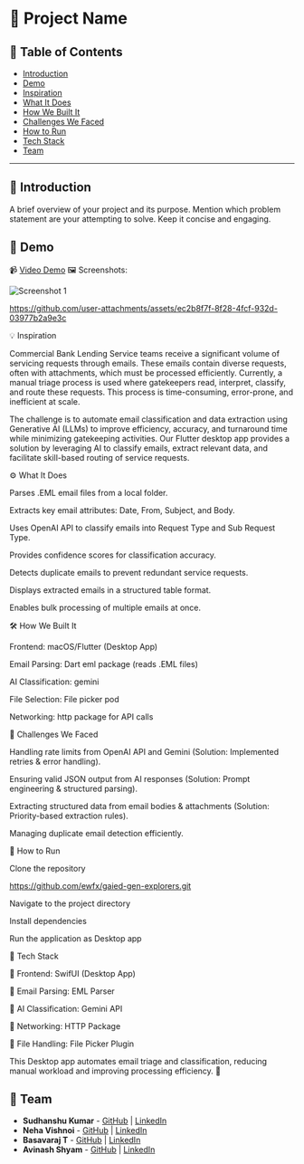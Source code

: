 # 🚀 Project Name

## 📌 Table of Contents
- [Introduction](#introduction)
- [Demo](#demo)
- [Inspiration](#inspiration)
- [What It Does](#what-it-does)
- [How We Built It](#how-we-built-it)
- [Challenges We Faced](#challenges-we-faced)
- [How to Run](#how-to-run)
- [Tech Stack](#tech-stack)
- [Team](#team)

---

## 🎯 Introduction
A brief overview of your project and its purpose. Mention which problem statement are your attempting to solve. Keep it concise and engaging.

## 🎥 Demo
📹 [Video Demo](link-to-image) 
🖼️ Screenshots:

![Screenshot 1](link-to-image)

https://github.com/user-attachments/assets/ec2b8f7f-8f28-4fcf-932d-03977b2a9e3c

💡 Inspiration

Commercial Bank Lending Service teams receive a significant volume of servicing requests through emails. These emails contain diverse requests, often with attachments, which must be processed efficiently. Currently, a manual triage process is used where gatekeepers read, interpret, classify, and route these requests. This process is time-consuming, error-prone, and inefficient at scale.

The challenge is to automate email classification and data extraction using Generative AI (LLMs) to improve efficiency, accuracy, and turnaround time while minimizing gatekeeping activities. Our Flutter desktop app provides a solution by leveraging AI to classify emails, extract relevant data, and facilitate skill-based routing of service requests.

⚙️ What It Does

Parses .EML email files from a local folder.

Extracts key email attributes: Date, From, Subject, and Body.

Uses OpenAI API to classify emails into Request Type and Sub Request Type.

Provides confidence scores for classification accuracy.

Detects duplicate emails to prevent redundant service requests.

Displays extracted emails in a structured table format.

Enables bulk processing of multiple emails at once.

🛠️ How We Built It

Frontend: macOS/Flutter (Desktop App)

Email Parsing: Dart eml package (reads .EML files)

AI Classification: gemini

File Selection: File picker pod

Networking: http package for API calls

🚧 Challenges We Faced

Handling rate limits from OpenAI API and Gemini (Solution: Implemented retries & error handling).

Ensuring valid JSON output from AI responses (Solution: Prompt engineering & structured parsing).

Extracting structured data from email bodies & attachments (Solution: Priority-based extraction rules).

Managing duplicate email detection efficiently.

🏃 How to Run

Clone the repository

https://github.com/ewfx/gaied-gen-explorers.git

Navigate to the project directory

Install dependencies

Run the application as Desktop app

🏰 Tech Stack

🔹 Frontend: SwifUI (Desktop App)

🔹 Email Parsing: EML Parser

🔹 AI Classification: Gemini API

🔹 Networking: HTTP Package

🔹 File Handling: File Picker Plugin

This Desktop app automates email triage and classification, reducing manual workload and improving processing efficiency. 🚀
## 👥 Team
- **Sudhanshu Kumar** - [GitHub](#) | [LinkedIn](#)
- **Neha Vishnoi** - [GitHub](#) | [LinkedIn](#)
- **Basavaraj T** - [GitHub](#) | [LinkedIn](#)
- **Avinash Shyam** - [GitHub](#) | [LinkedIn](#)
